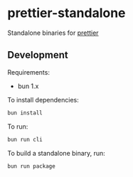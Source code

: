 # prettier-standalone

Standalone binaries for [prettier](https://github.com/prettier/prettier)

## Development

Requirements:
* bun 1.x

To install dependencies:

```bash
bun install
```

To run:

```bash
bun run cli
```

To build a standalone binary, run:

```bash
bun run package
```

